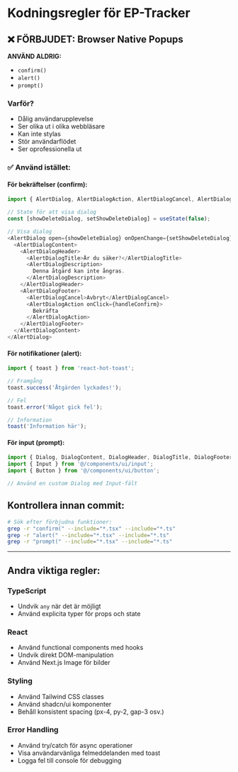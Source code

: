 # Kodningsregler för EP-Tracker

## ❌ FÖRBJUDET: Browser Native Popups

**ANVÄND ALDRIG:**
- `confirm()`
- `alert()`
- `prompt()`

### Varför?
- Dålig användarupplevelse
- Ser olika ut i olika webbläsare
- Kan inte stylas
- Stör användarflödet
- Ser oprofessionella ut

### ✅ Använd istället:

#### För bekräftelser (confirm):
```typescript
import { AlertDialog, AlertDialogAction, AlertDialogCancel, AlertDialogContent, AlertDialogDescription, AlertDialogFooter, AlertDialogHeader, AlertDialogTitle } from '@/components/ui/alert-dialog';

// State för att visa dialog
const [showDeleteDialog, setShowDeleteDialog] = useState(false);

// Visa dialog
<AlertDialog open={showDeleteDialog} onOpenChange={setShowDeleteDialog}>
  <AlertDialogContent>
    <AlertDialogHeader>
      <AlertDialogTitle>Är du säker?</AlertDialogTitle>
      <AlertDialogDescription>
        Denna åtgärd kan inte ångras.
      </AlertDialogDescription>
    </AlertDialogHeader>
    <AlertDialogFooter>
      <AlertDialogCancel>Avbryt</AlertDialogCancel>
      <AlertDialogAction onClick={handleConfirm}>
        Bekräfta
      </AlertDialogAction>
    </AlertDialogFooter>
  </AlertDialogContent>
</AlertDialog>
```

#### För notifikationer (alert):
```typescript
import { toast } from 'react-hot-toast';

// Framgång
toast.success('Åtgärden lyckades!');

// Fel
toast.error('Något gick fel');

// Information
toast('Information här');
```

#### För input (prompt):
```typescript
import { Dialog, DialogContent, DialogHeader, DialogTitle, DialogFooter } from '@/components/ui/dialog';
import { Input } from '@/components/ui/input';
import { Button } from '@/components/ui/button';

// Använd en custom Dialog med Input-fält
```

## Kontrollera innan commit:
```bash
# Sök efter förbjudna funktioner:
grep -r "confirm(" --include="*.tsx" --include="*.ts"
grep -r "alert(" --include="*.tsx" --include="*.ts"
grep -r "prompt(" --include="*.tsx" --include="*.ts"
```

---

## Andra viktiga regler:

### TypeScript
- Undvik `any` när det är möjligt
- Använd explicita typer för props och state

### React
- Använd functional components med hooks
- Undvik direkt DOM-manipulation
- Använd Next.js Image för bilder

### Styling
- Använd Tailwind CSS classes
- Använd shadcn/ui komponenter
- Behåll konsistent spacing (px-4, py-2, gap-3 osv.)

### Error Handling
- Använd try/catch för async operationer
- Visa användarvänliga felmeddelanden med toast
- Logga fel till console för debugging

